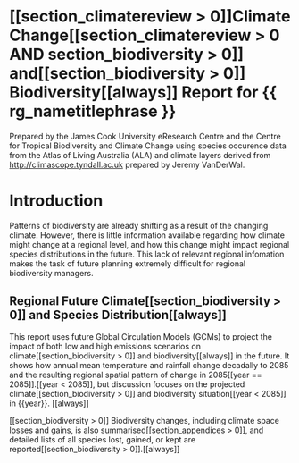 
[[section_climatereview > 0]]Climate Change[[section_climatereview > 0 AND section_biodiversity > 0]] and[[section_biodiversity > 0]] Biodiversity[[always]] Report for {{ rg_nametitlephrase }}
==========================================================

Prepared by the James Cook University eResearch Centre and the Centre for Tropical Biodiversity and Climate Change using species occurence data from the Atlas of Living Australia (ALA) and climate layers derived from http://climascope.tyndall.ac.uk prepared by Jeremy VanDerWal.

# Introduction

Patterns of biodiversity are already shifting as a result of the changing climate.  However, there is little information available regarding how climate might change at a regional level, and how this change might impact regional species distributions in the future.  This lack of relevant regional infomation makes the task of future planning extremely difficult for regional biodiversity managers.

## Regional Future Climate[[section_biodiversity > 0]] and Species Distribution[[always]]

This report uses future Global Circulation Models (GCMs) to project the impact of both low and high emissions scenarios on climate[[section_biodiversity > 0]] and biodiversity[[always]] in the future.  It shows how annual mean temperature and rainfall change decadally to 2085 and the resulting regional spatial pattern of change in 2085[[year == 2085]].[[year < 2085]], but discussion focuses on the projected climate[[section_biodiversity > 0]] and biodiversity situation[[year < 2085]] in {{year}}.
[[always]]

[[section_biodiversity > 0]]
Biodiversity changes, including climate space losses and gains, is also summarised[[section_appendices > 0]], and detailed lists of all species lost, gained, or kept are reported[[section_biodiversity > 0]].[[always]]

